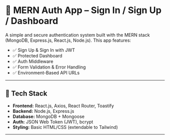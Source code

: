 # 🔐 MERN Auth App – Sign In / Sign Up / Dashboard

A simple and secure authentication system built with the MERN stack (MongoDB, Express.js, React.js, Node.js). This app features:

- ✅ Sign Up & Sign In with JWT
- ✅ Protected Dashboard
- ✅ Auth Middleware
- ✅ Form Validation & Error Handling
- ✅ Environment-Based API URLs

---

## 🧱 Tech Stack

- **Frontend:** React.js, Axios, React Router, Toastify
- **Backend:** Node.js, Express.js
- **Database:** MongoDB + Mongoose
- **Auth:** JSON Web Token (JWT), bcrypt
- **Styling:** Basic HTML/CSS (extendable to Tailwind)

---